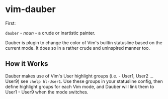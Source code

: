 # vim-dauber
First:

`dauber` - *noun* - a crude or inartistic painter.

Dauber is plugin to change the color of Vim's builtin statusline based on the
current mode.  It does so in a rather crude and uninspired manner too.

## How it Works
Dauber makes use of Vim's User highlight groups (i.e. - User1, User2 ... User9)
see `:help hl-User1`.  Use these groups in your statusline config, then define
highlight groups for each Vim mode, and Dauber will link them to User1 - User9
when the mode switches.
